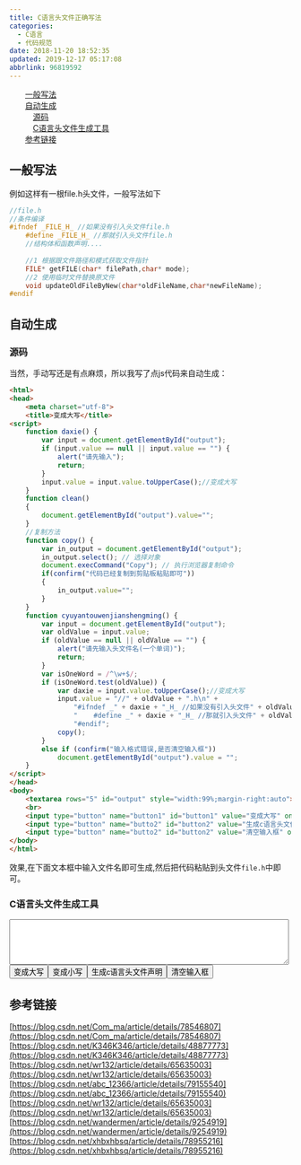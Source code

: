 ```yaml
---
title: C语言头文件正确写法
categories: 
  - C语言
  - 代码规范
date: 2018-11-20 18:52:35
updated: 2019-12-17 05:17:08
abbrlink: 96819592
---
```

<div id='my_toc'><a href="/blog/96819592/#一般写法" class="header_2">一般写法</a><br><a href="/blog/96819592/#自动生成" class="header_2">自动生成</a><br><a href="/blog/96819592/#源码" class="header_3">源码</a><br><a href="/blog/96819592/#C语言头文件生成工具" class="header_3">C语言头文件生成工具</a><br><a href="/blog/96819592/#参考链接" class="header_2">参考链接</a><br></div>
<style>.header_1{margin-left: 1em;}.header_2{margin-left: 2em;}.header_3{margin-left: 3em;}.header_4{margin-left: 4em;}.header_5{margin-left: 5em;}.header_6{margin-left: 6em;}</style>
<!--more-->
<script>if (navigator.platform.search('arm')==-1){document.getElementById('my_toc').style.display = 'none';}var e,p = document.getElementsByTagName('p');while (p.length>0) {e = p[0];e.parentElement.removeChild(e);}</script>

<!--end-->
## 一般写法 ##
例如这样有一根file.h头文件，一般写法如下
```c
//file.h
//条件编译
#ifndef _FILE_H_ //如果没有引入头文件file.h
    #define _FILE_H_ //那就引入头文件file.h
    //结构体和函数声明....
    
    //1 根据跟文件路径和模式获取文件指针
    FILE* getFILE(char* filePath,char* mode);
    //2 使用临时文件替换原文件
    void updateOldFileByNew(char*oldFileName,char*newFileName);
#endif
```
## 自动生成 ##
### 源码 ###
当然，手动写还是有点麻烦，所以我写了点js代码来自动生成：
```html
<html>
<head>
    <meta charset="utf-8">
    <title>变成大写</title>
<script>
    function daxie() {
        var input = document.getElementById("output");
        if (input.value == null || input.value == "") {
            alert("请先输入");
            return;
        }
        input.value = input.value.toUpperCase();//变成大写
    }
    function clean()
    {    
        document.getElementById("output").value="";
    }
    //复制方法
    function copy() {
        var in_output = document.getElementById("output");
        in_output.select(); // 选择对象
        document.execCommand("Copy"); // 执行浏览器复制命令
        if(confirm("代码已经复制到剪贴板粘贴即可"))
        {
            in_output.value="";
        }
    }
    function cyuyantouwenjianshengming() {
        var input = document.getElementById("output");
        var oldValue = input.value;
        if (oldValue == null || oldValue == "") {
            alert("请先输入头文件名(一个单词)");
            return;
        }
        var isOneWord = /^\w+$/;
        if (isOneWord.test(oldValue)) {
            var daxie = input.value.toUpperCase();//变成大写
            input.value = "//" + oldValue + ".h\n" +
                "#ifndef _" + daxie + "_H_ //如果没有引入头文件" + oldValue + ".h\n" +
                "    #define _" + daxie + "_H_ //那就引入头文件" + oldValue + ".h\n" +
                "#endif";
            copy();
        }
        else if (confirm("输入格式错误,是否清空输入框"))
            document.getElementById("output").value = "";
    }
</script>
</head>
<body>
    <textarea rows="5" id="output" style="width:99%;margin-right:auto"></textarea>
    <br>
    <input type="button" name="button1" id="button1" value="变成大写" onclick="daxie()" />
    <input type="button" name="butto2" id="button2" value="生成c语言头文件声明" onclick="cyuyantouwenjianshengming()" />
    <input type="button" name="butto2" id="button2" value="清空输入框" onclick="clean()" />
</body>
</html>
```

效果,在下面文本框中输入文件名即可生成,然后把代码粘贴到头文件`file.h`中即可。
### C语言头文件生成工具 ###
<textarea rows="5" id="output" style="width:99%;margin-right:auto"></textarea><br><input type="button" name="button1" id="button1" value="变成大写" onclick="daxie()" /><input type="button" name="button1" id="button1" value="变成小写" onclick="xiaoxie()" /><input type="button" name="butto2" id="button2" value="生成c语言头文件声明" onclick="cyuyantouwenjianshengming()" /><input type="button" name="butto2" id="button2" value="清空输入框" onclick="clean()" />

<script>
    function daxie() {
        var input = document.getElementById("output");
        if (input.value == null || input.value == "") {
            alert("请先输入");
            return;
        }
        input.value = input.value.toUpperCase();//变成大写
    }
    function xiaoxie() {
        var input = document.getElementById("output");
        if (input.value == null || input.value == "") {
            alert("请先输入");
            return;
        }
        input.value = input.value.toLowerCase();//变成小写
    }

    function clean() {
        document.getElementById("output").value = "";
    }
    //复制方法
    function copy() {
        var in_output = document.getElementById("output");
        in_output.select(); // 选择对象
        document.execCommand("Copy"); // 执行浏览器复制命令
        if (confirm("代码已经复制到剪贴板粘贴即可")) {
            in_output.value = "";
        }
    }
    function cyuyantouwenjianshengming() {
        var input = document.getElementById("output");
        var oldValue = input.value;
        if (oldValue == null || oldValue == "") {
            alert("请先输入头文件名(一个单词)");
            return;
        }
        var isOneWord = /^\w+$/;
        if (isOneWord.test(oldValue)) {
            var daxie = input.value.toUpperCase();//变成大写
            input.value = "//" + oldValue + ".h\n" +
                "#ifndef _" + daxie + "_H_ //如果没有引入头文件" + oldValue + ".h\n" +
                "    #define _" + daxie + "_H_ //那就引入头文件" + oldValue + ".h\n" +
                "#endif";
            copy();
        }
        else if (confirm("输入格式错误,是否清空输入框"))
            document.getElementById("output").value = "";
    }
</script>

## 参考链接 ##
[https://blog.csdn.net/Com_ma/article/details/78546807](https://blog.csdn.net/Com_ma/article/details/78546807)
[https://blog.csdn.net/K346K346/article/details/48877773](https://blog.csdn.net/K346K346/article/details/48877773)
[https://blog.csdn.net/wr132/article/details/65635003](https://blog.csdn.net/wr132/article/details/65635003)
[https://blog.csdn.net/abc_12366/article/details/79155540](https://blog.csdn.net/abc_12366/article/details/79155540)
[https://blog.csdn.net/wr132/article/details/65635003](https://blog.csdn.net/wr132/article/details/65635003)
[https://blog.csdn.net/wandermen/article/details/9254919](https://blog.csdn.net/wandermen/article/details/9254919)
[https://blog.csdn.net/xhbxhbsq/article/details/78955216](https://blog.csdn.net/xhbxhbsq/article/details/78955216)
